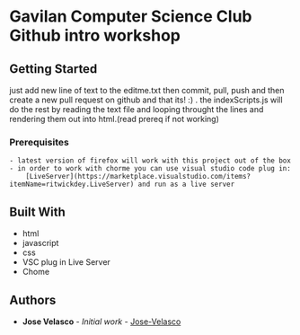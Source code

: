 # Gavilan Computer Science Club Github intro workshop


## Getting Started

just add new line of text to the editme.txt then commit, pull, push and then create a new pull request on github and that its! :) . the indexScripts.js will do the rest by reading the text file and looping throught the lines and rendering them out into html.(read prereq if not working)

### Prerequisites

```
- latest version of firefox will work with this project out of the box
- in order to work with chorme you can use visual studio code plug in:
    [LiveServer](https://marketplace.visualstudio.com/items?itemName=ritwickdey.LiveServer) and run as a live server
```

## Built With
- html
- javascript
- css
- VSC plug in Live Server
- Chome

## Authors

* **Jose Velasco** - *Initial work* - [Jose-Velasco](https://github.com/Jose-Velasco)